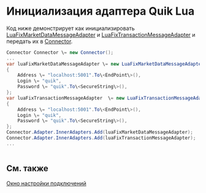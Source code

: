 # Инициализация адаптера Quik Lua

Код ниже демонстрирует как инициализировать [LuaFixMarketDataMessageAdapter](../api/StockSharp.Quik.Lua.LuaFixMarketDataMessageAdapter.html) и [LuaFixTransactionMessageAdapter](../api/StockSharp.Quik.Lua.LuaFixTransactionMessageAdapter.html) и передать их в [Connector](../api/StockSharp.Algo.Connector.html).

```cs
Connector Connector \= new Connector();				
...				
var luaFixMarketDataMessageAdapter \= new LuaFixMarketDataMessageAdapter(Connector.TransactionIdGenerator)
{
	Address \= "localhost:5001".To\<EndPoint\>(),
    Login \= "quik",
    Password \= "quik".To\<SecureString\>(),
};
var luaFixTransactionMessageAdapter  \= new LuaFixTransactionMessageAdapter(Connector.TransactionIdGenerator)
{
	Address \= "localhost:5001".To\<EndPoint\>(),
    Login \= "quik",
    Password \= "quik".To\<SecureString\>(),
};
Connector.Adapter.InnerAdapters.Add(luaFixMarketDataMessageAdapter);
Connector.Adapter.InnerAdapters.Add(luaFixTransactionMessageAdapter);
...	
							
```

## См. также

[Окно настройки подключений](API_UI_ConnectorWindow.md)
